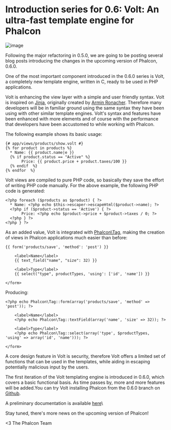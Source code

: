 <!--
slug: introduction-series-for-0-6-volt-an-ultra-fast
date: Sun Oct 07 2012 16:50:00 GMT-0400 (EDT)
tags: php, volt, design, html
title: Introduction series for 0.6: Volt: An ultra-fast template engine for Phalcon
id: 33109442637
link: http://blog.phalconphp.com/post/33109442637/introduction-series-for-0-6-volt-an-ultra-fast
raw: {"blog_name":"phalconphp","id":33109442637,"post_url":"http://blog.phalconphp.com/post/33109442637/introduction-series-for-0-6-volt-an-ultra-fast","slug":"introduction-series-for-0-6-volt-an-ultra-fast","type":"text","date":"2012-10-07 20:50:00 GMT","timestamp":1349643000,"state":"published","format":"html","reblog_key":"I8Z8Ojjd","tags":["php","volt","design","html"],"short_url":"http://tmblr.co/Z6PumvUrUW1D","highlighted":[],"note_count":1,"source_url":"https://github.com/phalcon/cphalcon","source_title":"github.com","title":"Introduction series for 0.6: Volt: An ultra-fast template engine for Phalcon","body":"<div><img alt=\"image\" src=\"http://static.phalconphp.com/blog/img/volt.jpg\" width=\"530\"/></div>\n<p>Following the major refactoring in 0.5.0, we are going to be posting several blog posts introducing the changes in the upcoming version of Phalcon, 0.6.0.</p>\n<p>One of the most important component introduced in the 0.6.0 series is Volt, a completely new template engine, written in C, ready to be used in PHP applications.</p>\n<p>Volt is enhancing the view layer with a simple and user friendly syntax. Volt is inspired on <a href=\"http://jinja.pocoo.org/\">Jinja</a>, originally created by <a href=\"https://github.com/vito/chyrp/wiki/Twig-Reference\">Armin Ronacher</a>. Therefore many developers will be in familiar ground using the same syntax they have been using with other similar template engines. Volt&rsquo;s syntax and features have been enhanced with more elements and of course with the performance that developers have been accustomed to while working with Phalcon.</p>\n<p>The following example shows its basic usage:</p>\n<pre class=\"sh_php\">{# app/views/products/show.volt #}\n{% for product in products %}\n  * Name: {{ product.name|e }}\n  {% if product.status == \"Active\" %}\n       Price: {{ product.price + product.taxes/100 }}\n  {% endif  %}\n{% endfor  %}\n</pre>\n<p>Volt views are compiled to pure PHP code, so basically they save the effort of writing PHP code manually. For the above example, the following PHP code is generated:</p>\n<pre class=\"sh_php\">&lt;?php foreach ($products as $product) { ?&gt;\n  * Name: &lt;?php echo $this-&gt;escaper-&gt;escapeHtml($product-&gt;name); ?&gt;\n  &lt;?php if ($product-&gt;status == 'Active') { ?&gt;\n       Price: &lt;?php echo $product-&gt;price + $product-&gt;taxes / 0; ?&gt;\n  &lt;?php } ?&gt;\n&lt;?php } ?&gt;\n</pre>\n<p>As an added value, Volt is integrated with <a href=\"https://docs.phalconphp.com/en/latest/reference/tags.html\">Phalcon\\Tag</a>, making the creation of views in Phalcon applications much easier than before:</p>\n<pre class=\"sh_php\">{{ form('products/save', 'method': 'post') }}\n\n    &lt;label&gt;Name&lt;/label&gt;\n    {{ text_field(\"name\", \"size\": 32) }}\n\n    &lt;label&gt;Type&lt;/label&gt;\n    {{ select(\"type\", productTypes, 'using': ['id', 'name']) }}\n\n&lt;/form&gt;\n</pre>\n<p>Producing:</p>\n<pre class=\"sh_php\">&lt;?php echo Phalcon\\Tag::form(array('products/save', 'method' =&gt; 'post')); ?&gt;\n\n    &lt;label&gt;Name&lt;/label&gt;\n    &lt;?php echo Phalcon\\Tag::textField(array('name', 'size' =&gt; 32)); ?&gt;\n\n    &lt;label&gt;Type&lt;/label&gt;\n    &lt;?php echo Phalcon\\Tag::select(array('type', $productTypes, 'using' =&gt; array('id', 'name'))); ?&gt;\n\n&lt;/form&gt;\n</pre>\n<p>A core design feature in Volt is security, therefore Volt offers a limited set of functions that can be used in the templates, while aiding in escaping potentially malicious input by the users.</p>\n<p>The first iteration of the Volt templating engine is introduced in 0.6.0, which covers a basic functional basis. As time passes by, more and more features will be added.You can try Volt installing Phalcon from the 0.6.0 branch on <a href=\"https://github.com/phalcon/cphalcon\">Github</a>.</p>\n<p><span class=\"short_text\" id=\"result_box\"><span class=\"hps\">A</span> <span class=\"hps\">preliminary documentation</span> <span class=\"hps\">is available <a href=\"https://docs.phalconphp.com/en/0.6.0/reference/volt.html\">here</a></span><span><br/></span></span></p>\n<p>Stay tuned, there&rsquo;s more news on the upcoming version of Phalcon!</p>","reblog":{"tree_html":"","comment":"<div><img alt=\"image\" src=\"http://static.phalconphp.com/blog/img/volt.jpg\" width=\"530\"></div>\n<p>Following the major refactoring in 0.5.0, we are going to be posting several blog posts introducing the changes in the upcoming version of Phalcon, 0.6.0.</p>\n<p>One of the most important component introduced in the 0.6.0 series is Volt, a completely new template engine, written in C, ready to be used in PHP applications.</p>\n<p>Volt is enhancing the view layer with a simple and user friendly syntax. Volt is inspired on <a href=\"http://jinja.pocoo.org/\">Jinja</a>, originally created by <a href=\"https://github.com/vito/chyrp/wiki/Twig-Reference\">Armin Ronacher</a>. Therefore many developers will be in familiar ground using the same syntax they have been using with other similar template engines. Volt&rsquo;s syntax and features have been enhanced with more elements and of course with the performance that developers have been accustomed to while working with Phalcon.</p>\n<p>The following example shows its basic usage:</p>\n<pre class=\"sh_php\">{# app/views/products/show.volt #}\n{% for product in products %}\n  * Name: {{ product.name|e }}\n  {% if product.status == \"Active\" %}\n       Price: {{ product.price + product.taxes/100 }}\n  {% endif  %}\n{% endfor  %}\n</pre>\n<p>Volt views are compiled to pure PHP code, so basically they save the effort of writing PHP code manually. For the above example, the following PHP code is generated:</p>\n<pre class=\"sh_php\">&lt;?php foreach ($products as $product) { ?&gt;\n  * Name: &lt;?php echo $this-&gt;escaper-&gt;escapeHtml($product-&gt;name); ?&gt;\n  &lt;?php if ($product-&gt;status == 'Active') { ?&gt;\n       Price: &lt;?php echo $product-&gt;price + $product-&gt;taxes / 0; ?&gt;\n  &lt;?php } ?&gt;\n&lt;?php } ?&gt;\n</pre>\n<p>As an added value, Volt is integrated with <a href=\"https://docs.phalconphp.com/en/latest/reference/tags.html\">Phalcon\\Tag</a>, making the creation of views in Phalcon applications much easier than before:</p>\n<pre class=\"sh_php\">{{ form('products/save', 'method': 'post') }}\n\n    &lt;label&gt;Name&lt;/label&gt;\n    {{ text_field(\"name\", \"size\": 32) }}\n\n    &lt;label&gt;Type&lt;/label&gt;\n    {{ select(\"type\", productTypes, 'using': ['id', 'name']) }}\n\n&lt;/form&gt;\n</pre>\n<p>Producing:</p>\n<pre class=\"sh_php\">&lt;?php echo Phalcon\\Tag::form(array('products/save', 'method' =&gt; 'post')); ?&gt;\n\n    &lt;label&gt;Name&lt;/label&gt;\n    &lt;?php echo Phalcon\\Tag::textField(array('name', 'size' =&gt; 32)); ?&gt;\n\n    &lt;label&gt;Type&lt;/label&gt;\n    &lt;?php echo Phalcon\\Tag::select(array('type', $productTypes, 'using' =&gt; array('id', 'name'))); ?&gt;\n\n&lt;/form&gt;\n</pre>\n<p>A core design feature in Volt is security, therefore Volt offers a limited set of functions that can be used in the templates, while aiding in escaping potentially malicious input by the users.</p>\n<p>The first iteration of the Volt templating engine is introduced in 0.6.0, which covers a basic functional basis. As time passes by, more and more features will be added.You can try Volt installing Phalcon from the 0.6.0 branch on <a href=\"https://github.com/phalcon/cphalcon\">Github</a>.</p>\n<p><span class=\"short_text\" id=\"result_box\"><span class=\"hps\">A</span> <span class=\"hps\">preliminary documentation</span> <span class=\"hps\">is available <a href=\"https://docs.phalconphp.com/en/0.6.0/reference/volt.html\">here</a></span><span><br></span></span></p>\n<p>Stay tuned, there&rsquo;s more news on the upcoming version of Phalcon!</p>"},"trail":[{"blog":{"name":"phalconphp","theme":{"header_full_width":1117,"header_full_height":426,"header_focus_width":758,"header_focus_height":426,"avatar_shape":"square","background_color":"#FAFAFA","body_font":"Helvetica Neue","header_bounds":"0,937,426,179","header_image":"http://static.tumblr.com/be2b0380984b972b47699d457f4c0ffb/ivjir8a/815nn0qo7/tumblr_static_28z87js742xwowwo0kco04ogs.jpg","header_image_focused":"http://static.tumblr.com/be2b0380984b972b47699d457f4c0ffb/ivjir8a/laHnn0qo9/tumblr_static_tumblr_static_28z87js742xwowwo0kco04ogs_focused_v3.jpg","header_image_scaled":"http://static.tumblr.com/be2b0380984b972b47699d457f4c0ffb/ivjir8a/815nn0qo7/tumblr_static_28z87js742xwowwo0kco04ogs_2048_v2.jpg","header_stretch":true,"link_color":"#529ECC","show_avatar":true,"show_description":true,"show_header_image":true,"show_title":true,"title_color":"#444444","title_font":"Gibson","title_font_weight":"bold"}},"post":{"id":"33109442637"},"content":"<div><img alt=\"image\" src=\"http://static.phalconphp.com/blog/img/volt.jpg\" width=\"530\"></div>\n<p>Following the major refactoring in 0.5.0, we are going to be posting several blog posts introducing the changes in the upcoming version of Phalcon, 0.6.0.</p>\n<p>One of the most important component introduced in the 0.6.0 series is Volt, a completely new template engine, written in C, ready to be used in PHP applications.</p>\n<p>Volt is enhancing the view layer with a simple and user friendly syntax. Volt is inspired on <a href=\"http://jinja.pocoo.org/\">Jinja</a>, originally created by <a href=\"https://github.com/vito/chyrp/wiki/Twig-Reference\">Armin Ronacher</a>. Therefore many developers will be in familiar ground using the same syntax they have been using with other similar template engines. Volt's syntax and features have been enhanced with more elements and of course with the performance that developers have been accustomed to while working with Phalcon.</p>\n<p>The following example shows its basic usage:</p>\n<pre class=\"sh_php\">{# app/views/products/show.volt #}\n{% for product in products %}\n  * Name: {{ product.name|e }}\n  {% if product.status == \"Active\" %}\n       Price: {{ product.price + product.taxes/100 }}\n  {% endif  %}\n{% endfor  %}\n</pre>\n<p>Volt views are compiled to pure PHP code, so basically they save the effort of writing PHP code manually. For the above example, the following PHP code is generated:</p>\n<pre class=\"sh_php\"><?php foreach ($products as $product) { ?>\n  * Name: <?php echo $this->escaper->escapeHtml($product->name); ?>\n  <?php if ($product->status == 'Active') { ?>\n       Price: <?php echo $product->price + $product->taxes / 0; ?>\n  <?php } ?>\n<?php } ?>\n</pre>\n<p>As an added value, Volt is integrated with <a href=\"https://docs.phalconphp.com/en/latest/reference/tags.html\">Phalcon\\Tag</a>, making the creation of views in Phalcon applications much easier than before:</p>\n<pre class=\"sh_php\">{{ form('products/save', 'method': 'post') }}\n\n    <label>Name</label>\n    {{ text_field(\"name\", \"size\": 32) }}\n\n    <label>Type</label>\n    {{ select(\"type\", productTypes, 'using': ['id', 'name']) }}\n\n</form>\n</pre>\n<p>Producing:</p>\n<pre class=\"sh_php\"><?php echo Phalcon\\Tag::form(array('products/save', 'method' => 'post')); ?>\n\n    <label>Name</label>\n    <?php echo Phalcon\\Tag::textField(array('name', 'size' => 32)); ?>\n\n    <label>Type</label>\n    <?php echo Phalcon\\Tag::select(array('type', $productTypes, 'using' => array('id', 'name'))); ?>\n\n</form>\n</pre>\n<p>A core design feature in Volt is security, therefore Volt offers a limited set of functions that can be used in the templates, while aiding in escaping potentially malicious input by the users.</p>\n<p>The first iteration of the Volt templating engine is introduced in 0.6.0, which covers a basic functional basis. As time passes by, more and more features will be added.You can try Volt installing Phalcon from the 0.6.0 branch on <a href=\"https://github.com/phalcon/cphalcon\">Github</a>.</p>\n<p><span class=\"short_text\" id=\"result_box\"><span class=\"hps\">A</span> <span class=\"hps\">preliminary documentation</span> <span class=\"hps\">is available <a href=\"https://docs.phalconphp.com/en/0.6.0/reference/volt.html\">here</a></span><span><br></span></span></p>\n<p>Stay tuned, there's more news on the upcoming version of Phalcon!</p>","content_raw":"<div><img alt=\"image\" src=\"http://static.phalconphp.com/blog/img/volt.jpg\" width=\"530\"></div>\r\n<p>Following the major refactoring in 0.5.0, we are going to be posting several blog posts introducing the changes in the upcoming version of Phalcon, 0.6.0.</p>\r\n<p>One of the most important component introduced in the 0.6.0 series is Volt, a completely new template engine, written in C, ready to be used in PHP applications.</p>\r\n<p>Volt is enhancing the view layer with a simple and user friendly syntax. Volt is inspired on <a href=\"http://jinja.pocoo.org/\">Jinja</a>, originally created by <a href=\"https://github.com/vito/chyrp/wiki/Twig-Reference\">Armin Ronacher</a>. Therefore many developers will be in familiar ground using the same syntax they have been using with other similar template engines. Volt's syntax and features have been enhanced with more elements and of course with the performance that developers have been accustomed to while working with Phalcon.</p>\r\n<p>The following example shows its basic usage:</p>\r\n<pre class=\"sh_php\">{# app/views/products/show.volt #}\r\n{% for product in products %}\r\n  * Name: {{ product.name|e }}\r\n  {% if product.status == \"Active\" %}\r\n       Price: {{ product.price + product.taxes/100 }}\r\n  {% endif  %}\r\n{% endfor  %}\r\n</pre>\r\n<p>Volt views are compiled to pure PHP code, so basically they save the effort of writing PHP code manually. For the above example, the following PHP code is generated:</p>\r\n<pre class=\"sh_php\">&lt;?php foreach ($products as $product) { ?&gt;\r\n  * Name: &lt;?php echo $this-&gt;escaper-&gt;escapeHtml($product-&gt;name); ?&gt;\r\n  &lt;?php if ($product-&gt;status == 'Active') { ?&gt;\r\n       Price: &lt;?php echo $product-&gt;price + $product-&gt;taxes / 0; ?&gt;\r\n  &lt;?php } ?&gt;\r\n&lt;?php } ?&gt;\r\n</pre>\r\n<p>As an added value, Volt is integrated with <a href=\"https://docs.phalconphp.com/en/latest/reference/tags.html\">Phalcon\\Tag</a>, making the creation of views in Phalcon applications much easier than before:</p>\r\n<pre class=\"sh_php\">{{ form('products/save', 'method': 'post') }}\r\n\r\n    &lt;label&gt;Name&lt;/label&gt;\r\n    {{ text_field(\"name\", \"size\": 32) }}\r\n\r\n    &lt;label&gt;Type&lt;/label&gt;\r\n    {{ select(\"type\", productTypes, 'using': ['id', 'name']) }}\r\n\r\n&lt;/form&gt;\r\n</pre>\r\n<p>Producing:</p>\r\n<pre class=\"sh_php\">&lt;?php echo Phalcon\\Tag::form(array('products/save', 'method' =&gt; 'post')); ?&gt;\r\n\r\n    &lt;label&gt;Name&lt;/label&gt;\r\n    &lt;?php echo Phalcon\\Tag::textField(array('name', 'size' =&gt; 32)); ?&gt;\r\n\r\n    &lt;label&gt;Type&lt;/label&gt;\r\n    &lt;?php echo Phalcon\\Tag::select(array('type', $productTypes, 'using' =&gt; array('id', 'name'))); ?&gt;\r\n\r\n&lt;/form&gt;\r\n</pre>\r\n<p>A core design feature in Volt is security, therefore Volt offers a limited set of functions that can be used in the templates, while aiding in escaping potentially malicious input by the users.</p>\r\n<p>The first iteration of the Volt templating engine is introduced in 0.6.0, which covers a basic functional basis. As time passes by, more and more features will be added.You can try Volt installing Phalcon from the 0.6.0 branch on <a href=\"https://github.com/phalcon/cphalcon\">Github</a>.</p>\r\n<p><span class=\"short_text\" id=\"result_box\"><span class=\"hps\">A</span> <span class=\"hps\">preliminary documentation</span> <span class=\"hps\">is available <a href=\"https://docs.phalconphp.com/en/0.6.0/reference/volt.html\">here</a></span><span><br></span></span></p>\r\n<p>Stay tuned, there's more news on the upcoming version of Phalcon!</p>","is_current_item":true,"is_root_item":true}]}
publish: 2012-10-07
-->


Introduction series for 0.6: Volt: An ultra-fast template engine for Phalcon
============================================================================

![image](http://static.phalconphp.com/blog/img/volt.jpg)

Following the major refactoring in 0.5.0, we are going to be posting
several blog posts introducing the changes in the upcoming version of
Phalcon, 0.6.0.

One of the most important component introduced in the 0.6.0 series is
Volt, a completely new template engine, written in C, ready to be used
in PHP applications.

Volt is enhancing the view layer with a simple and user friendly syntax.
Volt is inspired on [Jinja](http://jinja.pocoo.org/), originally created
by [Armin Ronacher](https://github.com/vito/chyrp/wiki/Twig-Reference).
Therefore many developers will be in familiar ground using the same
syntax they have been using with other similar template engines. Volt's
syntax and features have been enhanced with more elements and of course
with the performance that developers have been accustomed to while
working with Phalcon.

The following example shows its basic usage:

```
{# app/views/products/show.volt #}
{% for product in products %}
  * Name: {{ product.name|e }}
  {% if product.status == "Active" %}
       Price: {{ product.price + product.taxes/100 }}
  {% endif  %}
{% endfor  %}
```

Volt views are compiled to pure PHP code, so basically they save the
effort of writing PHP code manually. For the above example, the
following PHP code is generated:

```
<?php foreach ($products as $product) { ?>
  * Name: <?php echo $this->escaper->escapeHtml($product->name); ?>
  <?php if ($product->status == 'Active') { ?>
       Price: <?php echo $product->price + $product->taxes / 0; ?>
  <?php } ?>
<?php } ?>
```

As an added value, Volt is integrated with
[Phalcon\\Tag](https://docs.phalconphp.com/en/latest/reference/tags.html),
making the creation of views in Phalcon applications much easier than
before:

```
{{ form('products/save', 'method': 'post') }}

    <label>Name</label>
    {{ text_field("name", "size": 32) }}

    <label>Type</label>
    {{ select("type", productTypes, 'using': ['id', 'name']) }}

</form>
```

Producing:

```
<?php echo Phalcon\Tag::form(array('products/save', 'method' => 'post')); ?>

    <label>Name</label>
    <?php echo Phalcon\Tag::textField(array('name', 'size' => 32)); ?>

    <label>Type</label>
    <?php echo Phalcon\Tag::select(array('type', $productTypes, 'using' => array('id', 'name'))); ?>

</form>
```

A core design feature in Volt is security, therefore Volt offers a
limited set of functions that can be used in the templates, while aiding
in escaping potentially malicious input by the users.

The first iteration of the Volt templating engine is introduced in
0.6.0, which covers a basic functional basis. As time passes by, more
and more features will be added.You can try Volt installing Phalcon from
the 0.6.0 branch on [Github](https://github.com/phalcon/cphalcon).

A preliminary documentation is available
[here](https://docs.phalconphp.com/en/0.6.0/reference/volt.html)\

Stay tuned, there's more news on the upcoming version of Phalcon!


<3 The Phalcon Team
